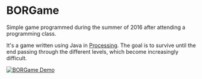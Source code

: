 # BORGame
Simple game programmed during the summer of 2016 after attending a programming class.

It's a game written using Java in [Processing](https://www.processing.org/). The goal is to survive until the end passing through the different levels, which become increasingly difficult.

[![BORGame Demo](http://img.youtube.com/vi/FDN_Wx0RFjo/0.jpg)](http://www.youtube.com/watch?v=FDN_Wx0RFjo)
